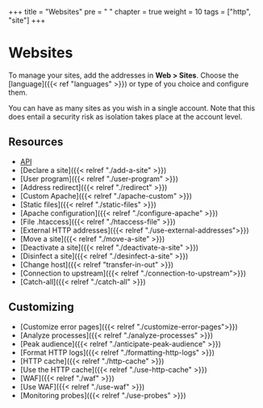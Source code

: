 +++
title = "Websites"
pre = "<i class='fas fa-fw fa-globe'></i> "
chapter = true
weight = 10
tags = ["http", "site"]
+++

# Websites

To manage your sites, add the addresses in **Web > Sites**. Choose the [language]({{< ref "languages" >}}) or type of you choice and configure them.

You can have as many sites as you wish in a single account. Note that this does entail a security risk as isolation takes place at the account level.

## Resources

- [API](https://api.alwaysdata.com/v1/site/doc/)
- [Declare a site]({{< relref "./add-a-site" >}})
- [User program]({{< relref "./user-program" >}})
- [Address redirect]({{< relref "./redirect" >}})
- [Custom Apache]({{< relref "./apache-custom" >}})
- [Static files]({{< relref "./static-files" >}})
- [Apache configuration]({{< relref "./configure-apache" >}})
- [File .htaccess]({{< relref "./htaccess-file" >}})
- [External HTTP addresses]({{< relref "./use-external-addresses">}})
- [Move a site]({{< relref "./move-a-site" >}})
- [Deactivate a site]({{< relref "./deactivate-a-site" >}})
- [Disinfect a site]({{< relref "./desinfect-a-site" >}})
- [Change host]({{< relref "transfer-in-out" >}})
- [Connection to upstream]({{< relref "./connection-to-upstream">}})
- [Catch-all]({{< relref "./catch-all" >}})

## Customizing

- [Customize error pages]({{< relref "./customize-error-pages">}})
- [Analyze processes]({{< relref "./analyze-processes" >}})
- [Peak audience]({{< relref "./anticipate-peak-audience" >}})
- [Format HTTP logs]({{< relref "./formatting-http-logs" >}})
- [HTTP cache]({{< relref "./http-cache" >}})
- [Use the HTTP cache]({{< relref "./use-http-cache" >}})
- [WAF]({{< relref "./waf" >}})
- [Use WAF]({{< relref "./use-waf" >}})
- [Monitoring probes]({{< relref "./use-probes" >}})
